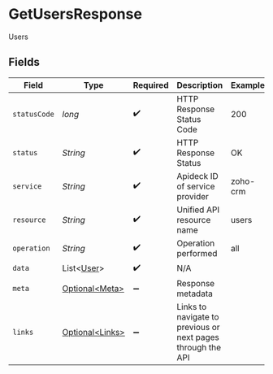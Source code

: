 # GetUsersResponse

Users


## Fields

| Field                                                       | Type                                                        | Required                                                    | Description                                                 | Example                                                     |
| ----------------------------------------------------------- | ----------------------------------------------------------- | ----------------------------------------------------------- | ----------------------------------------------------------- | ----------------------------------------------------------- |
| `statusCode`                                                | *long*                                                      | :heavy_check_mark:                                          | HTTP Response Status Code                                   | 200                                                         |
| `status`                                                    | *String*                                                    | :heavy_check_mark:                                          | HTTP Response Status                                        | OK                                                          |
| `service`                                                   | *String*                                                    | :heavy_check_mark:                                          | Apideck ID of service provider                              | zoho-crm                                                    |
| `resource`                                                  | *String*                                                    | :heavy_check_mark:                                          | Unified API resource name                                   | users                                                       |
| `operation`                                                 | *String*                                                    | :heavy_check_mark:                                          | Operation performed                                         | all                                                         |
| `data`                                                      | List\<[User](../../models/components/User.md)>              | :heavy_check_mark:                                          | N/A                                                         |                                                             |
| `meta`                                                      | [Optional\<Meta>](../../models/components/Meta.md)          | :heavy_minus_sign:                                          | Response metadata                                           |                                                             |
| `links`                                                     | [Optional\<Links>](../../models/components/Links.md)        | :heavy_minus_sign:                                          | Links to navigate to previous or next pages through the API |                                                             |